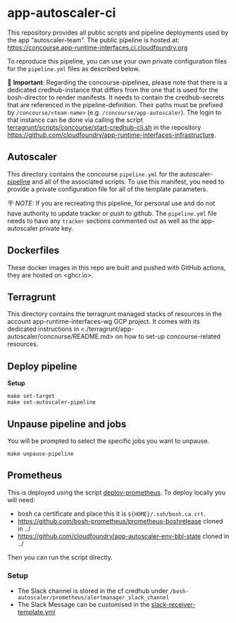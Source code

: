 # app-autoscaler-ci
This repository provides all public scripts and pipeline deployments used by the app “autoscaler-team”. The public pipeline is hosted at: <https://concourse.app-runtime-interfaces.ci.cloudfoundry.org>

To reproduce this pipeline, you can use your own private configuration files for the `pipeline.yml` files as described below.

🚸 __Important__: Regarding the concourse-pipelines, please note that there is a dedicated credhub-instance that differs from the one that is used for the bosh-director to render manifests. It needs to contain the credhub-secrets that are referenced in the pipeline-definition. Their paths must be prefixed by `/concourse/<team-name>` (e.g. `/concourse/app-autoscaler`). The login to that instance can be done via calling the script [terragrunt/scripts/concourse/start-credhub-cli.sh](<https://github.com/cloudfoundry/app-runtime-interfaces-infrastructure/blob/main/terragrunt/scripts/concourse/start-credhub-cli.sh>) in the repository <https://github.com/cloudfoundry/app-runtime-interfaces-infrastructure>.

## Autoscaler
This directory contains the concourse `pipeline.yml` for the autoscaler-[pipeline](<https://concourse.app-runtime-interfaces.ci.cloudfoundry.org/teams/app-autoscaler/pipelines/app-autoscaler-release>) and all of the associated scripts. To use this manifest, you need to provide a private configuration file for all of the template parameters.

🪧 _NOTE_: If you are recreating this pipeline, for personal use and do not have authority to update tracker or push to github. The `pipeline.yml` file needs to have any `tracker` sections commented out as well as the app-autoscaler private key.

## Dockerfiles
These docker images in this repo are built and pushed with GitHub actions, they are hosted on <ghcr.io>.

## Terragrunt
This directory contains the terragrunt managed stacks of resources in the account app-runtime-interfaces-wg GCP project. It comes with its dedicated instructions in <./terragrunt/app-autoscaler/concourse/README.md> on how to set-up concourse-related resources.

## Deploy pipeline
__Setup__

```shell
make set-target
make set-autoscaler-pipeline
```

## Unpause pipeline and jobs
You will be prompted to select the specific jobs you want to unpause.
```shell
make unpause-pipeline
```

## Prometheus
This is deployed using the script [deploy-prometheus](<./infrastructure/scripts/deploy-prometheus.sh>). To deploy locally you will need:
 + bosh ca certificate and place this it is `${HOME}/.ssh/bosh.ca.crt`.
 + <https://github.com/bosh-prometheus/prometheus-boshrelease> cloned in ../
 + <https://github.com/cloudfoundry/app-autoscaler-env-bbl-state> cloned in ../

Then you can run the script directly.

### Setup
 + The Slack channel is stored in the cf credhub under `/bosh-autoscaler/prometheus/alertmanager_slack_channel`
 + The Slack Message can be customised in the [slack-receiver-template.yml](<./operations/slack-receiver-template.yml>)
